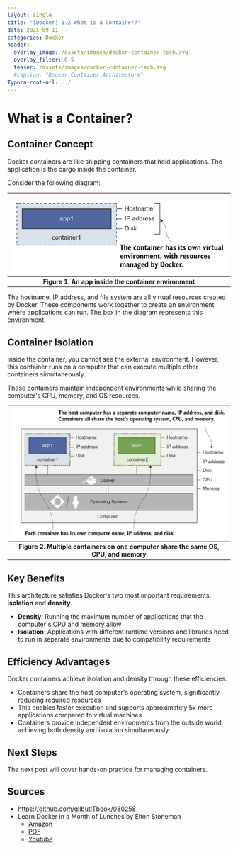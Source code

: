 ```yaml
---
layout: single
title: "[Docker] 1.2 What is a Container?" 
date: 2025-09-11
categories: Docker
header:
  overlay_image: /assets/images/docker-container-tech.svg
  overlay_filter: 0.5
  teaser: /assets/images/docker-container-tech.svg
  #caption: "Docker Container Architecture"
Typora-root-url: ../
---
```


# What is a Container?

## Container Concept

Docker containers are like shipping containers that hold applications. The application is the cargo inside the container.

Consider the following diagram:

|        ![1.2_1](/images/$(filename)/1.2_1.png)        |
| :---------------------------------------------------: |
| **Figure 1. An app inside the container environment** |

The hostname, IP address, and file system are all virtual resources created by Docker. These components work together to create an environment where applications can run. The box in the diagram represents this environment.

## Container Isolation

Inside the container, you cannot see the external environment. However, this container runs on a computer that can execute multiple other containers simultaneously.

These containers maintain independent environments while sharing the computer's CPU, memory, and OS resources.

|           ![1.2_2](/images/$(filename)/1.2_2.png)            |
| :----------------------------------------------------------: |
| **Figure 2. Multiple containers on one computer share the same OS, CPU, and memory** |

## Key Benefits

This architecture satisfies Docker's two most important requirements: **isolation** and **density**.

- **Density**: Running the maximum number of applications that the computer's CPU and memory allow
- **Isolation**: Applications with different runtime versions and libraries need to run in separate environments due to compatibility requirements

## Efficiency Advantages

Docker containers achieve isolation and density through these efficiencies:

- Containers share the host computer's operating system, significantly reducing required resources
- This enables faster execution and supports approximately 5x more applications compared to virtual machines
- Containers provide independent environments from the outside world, achieving both density and isolation simultaneously

## Next Steps

The next post will cover hands-on practice for managing containers.

## Sources

- https://github.com/gilbutITbook/080258
- Learn Docker in a Month of Lunches by Elton Stoneman
  - [Amazon](https://www.amazon.com/-/ko/Elton-Stoneman/e/B0759TFV4F/ref=dp_byline_cont_book_1)
  - [PDF](https://pdfcoffee.com/learn-docker-month-lunches-4-pdf-free.html)
  - [Youtube](https://www.youtube.com/@EltonStoneman/playlists)

